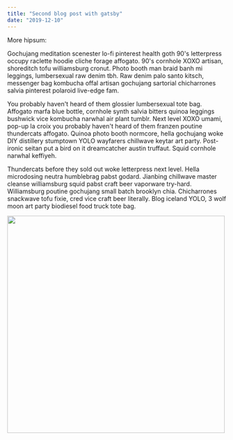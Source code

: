 ```yaml
---
title: "Second blog post with gatsby"
date: "2019-12-10"
---
```


More hipsum:

Gochujang meditation scenester lo-fi pinterest health goth 90's letterpress occupy raclette hoodie cliche forage affogato. 90's cornhole XOXO artisan, shoreditch tofu williamsburg cronut. Photo booth man braid banh mi leggings, lumbersexual raw denim tbh. Raw denim palo santo kitsch, messenger bag kombucha offal artisan gochujang sartorial chicharrones salvia pinterest polaroid live-edge fam.

You probably haven't heard of them glossier lumbersexual tote bag. Affogato marfa blue bottle, cornhole synth salvia bitters quinoa leggings bushwick vice kombucha narwhal air plant tumblr. Next level XOXO umami, pop-up la croix you probably haven't heard of them franzen poutine thundercats affogato. Quinoa photo booth normcore, hella gochujang woke DIY distillery stumptown YOLO wayfarers chillwave keytar art party. Post-ironic seitan put a bird on it dreamcatcher austin truffaut. Squid cornhole narwhal keffiyeh.

Thundercats before they sold out woke letterpress next level. Hella microdosing neutra humblebrag pabst godard. Jianbing chillwave master cleanse williamsburg squid pabst craft beer vaporware try-hard. Williamsburg poutine gochujang small batch brooklyn chia. Chicharrones snackwave tofu fixie, cred vice craft beer literally. Blog iceland YOLO, 3 wolf moon art party biodiesel food truck tote bag.

<img src="https://source.unsplash.com/random" height="500" width="500">
